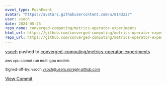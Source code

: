 ```yaml
---
event_type: PushEvent
avatar: "https://avatars.githubusercontent.com/u/814322?"
user: vsoch
date: 2024-05-25
repo_name: converged-computing/metrics-operator-experiments
html_url: https://github.com/converged-computing/metrics-operator-experiments/commit/a357e8d3caff308c8c1d4c1811eaf28f6b7a6fcd
repo_url: https://github.com/converged-computing/metrics-operator-experiments
---
```


<a href='https://github.com/vsoch' target='_blank'>vsoch</a> pushed to <a href='https://github.com/converged-computing/metrics-operator-experiments' target='_blank'>converged-computing/metrics-operator-experiments</a>

<small>aws cpu cannot run multi gpu models

Signed-off-by: vsoch <vsoch@users.noreply.github.com></small>

<a href='https://github.com/converged-computing/metrics-operator-experiments/commit/a357e8d3caff308c8c1d4c1811eaf28f6b7a6fcd' target='_blank'>View Commit</a>